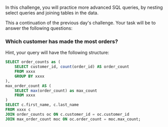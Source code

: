 In this challenge, you will practice more advanced SQL queries, by nesting select queries and joining tables in the data. 

This a continuation of the previous day's challenge. Your task will be to answer the following questions:

### Which customer has made the most orders?

Hint, your query will have the following structure:

```sql
SELECT order_counts as (
    SELECT customer_id, count(order_id) AS order_count
    FROM xxxx
    GROUP BY xxxx
),
max_order_count AS (
    SELECT max(order_count) as max_count
    FROM xxxx
)
SELECT c.first_name, c.last_name
FROM xxxx c
JOIN order_counts oc ON c.customer_id = oc.customer_id
JOIN max_order_count moc ON oc.order_count = moc.max_count;
